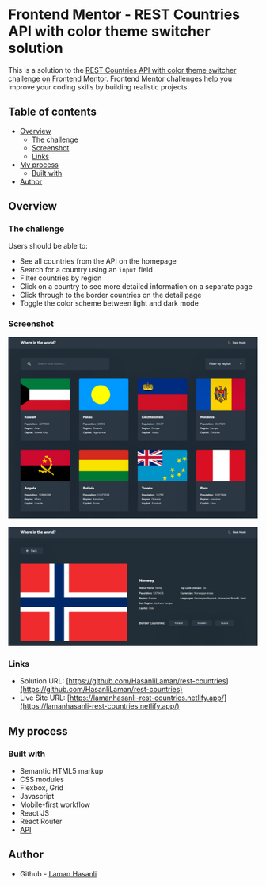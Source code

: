 # Frontend Mentor - REST Countries API with color theme switcher solution

This is a solution to the [REST Countries API with color theme switcher challenge on Frontend Mentor](https://www.frontendmentor.io/challenges/rest-countries-api-with-color-theme-switcher-5cacc469fec04111f7b848ca). Frontend Mentor challenges help you improve your coding skills by building realistic projects.

## Table of contents

- [Overview](#overview)
  - [The challenge](#the-challenge)
  - [Screenshot](#screenshot)
  - [Links](#links)
- [My process](#my-process)
  - [Built with](#built-with)
- [Author](#author)

## Overview

### The challenge

Users should be able to:

- See all countries from the API on the homepage
- Search for a country using an `input` field
- Filter countries by region
- Click on a country to see more detailed information on a separate page
- Click through to the border countries on the detail page
- Toggle the color scheme between light and dark mode

### Screenshot

![](./src/assets/images/screenshot2.png)

![](./src/assets/images/screenshot1.png)

### Links

- Solution URL: [https://github.com/HasanliLaman/rest-countries](https://github.com/HasanliLaman/rest-countries)
- Live Site URL: [https://lamanhasanli-rest-countries.netlify.app/](https://lamanhasanli-rest-countries.netlify.app/)

## My process

### Built with

- Semantic HTML5 markup
- CSS modules
- Flexbox, Grid
- Javascript
- Mobile-first workflow
- React JS
- React Router
- [API](https://restcountries.com/)

## Author

- Github - [Laman Hasanli](https://github.com/HasanliLaman)
